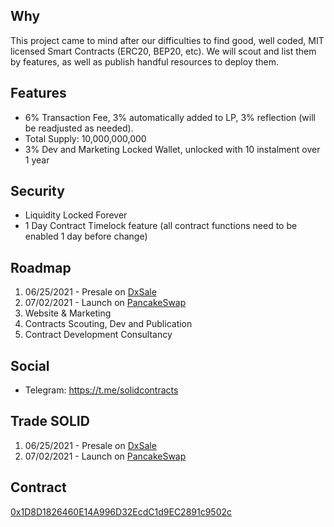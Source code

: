 ## Why
This project came to mind after our difficulties to find good, well coded, MIT licensed Smart Contracts (ERC20, BEP20, etc). We will scout and list them by features, as well as publish handful resources to deploy them.

## Features
- 6% Transaction Fee, 3% automatically added to LP, 3% reflection (will be readjusted as needed).
- Total Supply: 10,000,000,000
- 3% Dev and Marketing Locked Wallet, unlocked with 10 instalment over 1 year

## Security
- Liquidity Locked Forever
- 1 Day Contract Timelock feature (all contract functions need to be enabled 1 day before change)

## Roadmap
1. 06/25/2021 - Presale on [DxSale](https://dxsale.app/)
2. 07/02/2021 - Launch on [PancakeSwap](https://exchange.pancakeswap.finance/)
3. Website & Marketing
4. Contracts Scouting, Dev and Publication
5. Contract Development Consultancy

## Social
- Telegram: https://t.me/solidcontracts

## Trade SOLID
1. 06/25/2021 - Presale on [DxSale](https://dxsale.app/)
2. 07/02/2021 - Launch on [PancakeSwap](https://exchange.pancakeswap.finance/)

## Contract
[0x1D8D1826460E14A996D32EcdC1d9EC2891c9502c](https://bscscan.com/address/0x1D8D1826460E14A996D32EcdC1d9EC2891c9502c)


